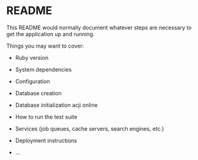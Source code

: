 # README

This README would normally document whatever steps are necessary to get the
application up and running.

Things you may want to cover:

* Ruby version

* System dependencies

* Configuration

* Database creation

* Database initialization
acji online
* How to run the test suite

* Services (job queues, cache servers, search engines, etc.)

* Deployment instructions

* ...
